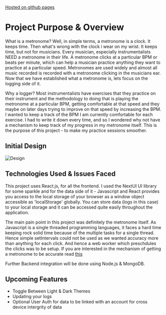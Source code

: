 [Hosted on github pages](https://rajjayavant.github.io/MetronomeLogger)

# Project Purpose & Overview

What is a metronome? 
Well, in simple terms, a metronome is a clock. It keeps time. Then what's wrong with the clock i wear on my wrist. It keeps time, but not for musicians. Every musician, especially instrumentalists NEED a metronome in their life. A metronome clicks at a particular BPM or beats per minute, which can help a musician practice anything they want to practice at a particular speed. Metronomes are used widely and almost all music recorded is recorded with a metronome clicking in the musicians ear. Now that we have established what a metronome is, lets focus on the logging side of it.

Why a logger?
Most instrumentalists have exercises that they practice on their instrument and the methodology to doing that is playing the metronome at a particular BPM, getting comfortable at that speed and they maybe on later days trying to improve on that speed by increasing the BPM. I wanted to keep a track of the BPM I am currently comfortable for each exercise. I had to write it down every time, and so I wondered why not have a mechanism to keep track of my progress in my metronome itself. This is the purpose of this project - to make my practice sessions smoother.

## Initial Design
![Design](https://github.com/user-attachments/assets/a999b5b4-8cf7-48f7-b62c-15deee9b2f94)


## Technologies Used & Issues Faced

This project uses React.js, for all the frontend. I used the NextUI UI library for some sparkle and for the data side of it - Javascript and React provides you access to the local storage of your browser as a window object accessible as 'localStorage' globally. You can store data (logs in this case) to your local storage and it can be accessed quite easily throughout the application.

The main pain point in this project was definitely the metronome itself. As Javascript is a single threaded programming languages, it faces a hard time keeping rock solid time because of the multiple tasks for a single thread. Hence simple setIntervals could not be used as we wanted accuracy more than anything for each click. And hence a web worker which preschdules the clicks was to be setup. If you are interested in the mechanism of getting a metronome to be accurate read [this](https://web.dev/articles/audio-scheduling#toc-rocksolid)

Further Backend integration will be done using Node.js & MongoDB.

## Upcoming Features
- Toggle Between Light & Dark Themes
- Updating your logs
- Optional User Auth for data to be linked with an account for cross device intergrity of data


